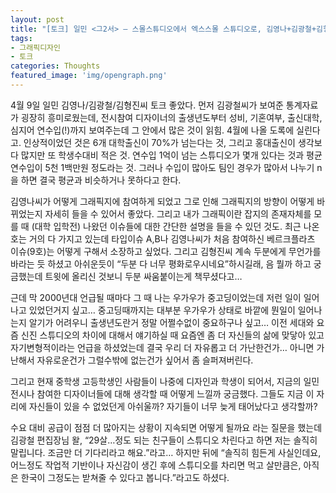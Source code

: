 ```yaml
---
layout: post
title: "[토크] 일민 <그2서> — 스몰스튜디오에서 엑스스몰 스튜디오로, 김영나+김광철+김형진"
tags: 
- 그래픽디자인 
- 토크
categories: Thoughts
featured_image: 'img/opengraph.png'
---
```


4월 9일 일민 김영나/김광철/김형진씨 토크 좋았다. 먼저 김광철씨가 보여준 통계자료가 굉장히 흥미로웠는데, 전시참여 디자이너의 출생년도부터 성비, 기혼여부, 출신대학, 심지어 연수입(!)까지 보여주는데 그 안에서 많은 것이 읽힘. 4월에 나올 도록에 실린다고. 인상적이었던 것은 6개 대학출신이 70%가 넘는다는 것, 그리고 홍대출신이 생각보다 많지만 또 학생수대비 적은 것. 연수입 1억이 넘는 스튜디오가 몇개 있다는 것과 평균 연수입이 5천 1백만원 정도라는 것. 그러나 수입이 많아도 팀인 경우가 많아서 나누기 n을 하면 결국 평균과 비슷하거나 못하다고 한다.

김영나씨가 어떻게 그래픽지에 참여하게 되었고 그로 인해 그래픽지의 방향이 어떻게 바뀌었는지 자세히 들을 수 있어서 좋았다. 그리고 내가 그래픽이란 잡지의 존재자체를 모를 때 (대학 입학전) 나왔던 이슈들에 대한 간단한 설명을 들을 수 있던 것도. 최근 나온 호는 거의 다 가지고 있는데 타입이슈 A,B나 김영나씨가 처음 참여하신 베르크플라츠 이슈(9호)는 어떻게 구해서 소장하고 싶었다. 그리고 김형진씨 계속 두분에게 무언가를 바라는 듯 하셨고 아쉬운듯이 “두분 다 너무 평화로우시네요”하시길래, 음 뭘까 하고 궁금했는데 트윗에 올리신 것보니 두분 싸움붙이는게 책무셨다고…

근데 막 2000년대 언급될 때마다 그 때 나는 우가우가 중고딩이었는데 저런 일이 일어나고 있었던거지 싶고… 중고딩때까지는 대부분 우가우가 상태로 바깥에 뭔일이 일어나는지 알기가 어려우니 출생년도란거 정말 어쩔수없이 중요하구나 싶고… 이전 세대와 요즘 신진 스튜디오의 차이에 대해서 얘기하실 때 요즘엔 좀 더 자신들의 삶에 맞닿아 있고 자기변형적이라는 언급을 하셨었는데 결국 우리 더 자유롭고 더 가난한건가… 아니면 가난해서 자유로운건가 그럴수밖에 없는건가 싶어서 좀 슬퍼져버린다.

그리고 현재 중학생 고등학생인 사람들이 나중에 디자인과 학생이 되어서, 지금의 일민전시나 참여한 디자이너들에 대해 생각할 때 어떻게 느낄까 궁금했다. 그들도 지금 이 자리에 자신들이 있을 수 없었던게 아쉬울까? 자기들이 너무 늦게 태어났다고 생각할까?

수요 대비 공급이 점점 더 많아지는 상황이 지속되면 어떻게 될까요 라는 질문을 했는데 김광철 편집장님 왈, “29살…정도 되는 친구들이 스튜디오 차린다고 하면 저는 솔직히 말립니다. 조금만 더 기다리라고 해요.”라고… 하지만 뒤에 “솔직히 힘든게 사실인데요, 어느정도 작업적 기반이나 자신감이 생긴 후에 스튜디오를 차리면 먹고 살만큼은, 아직은 한국이 그정도는 받쳐줄 수 있다고 봅니다.”라고도 하셨다.

